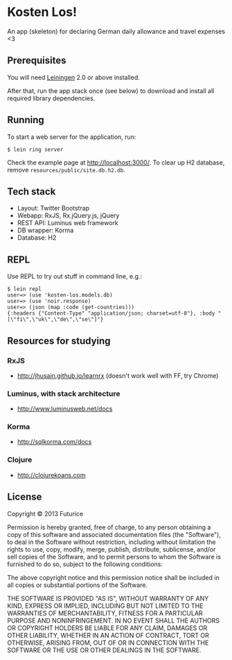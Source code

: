 # Kosten Los!

An app (skeleton) for declaring German daily allowance and travel expenses <3

## Prerequisites

You will need [Leiningen][1] 2.0 or above installed.

[1]: https://github.com/technomancy/leiningen

After that, run the app stack once (see below) to download and install all required library dependencies.

## Running

To start a web server for the application, run:

    $ lein ring server

Check the example page at [http://localhost:3000/](http://localhost:3000/).
To clear up H2 database, remove `resources/public/site.db.h2.db`.

## Tech stack

* Layout: Twitter Bootstrap
* Webapp: RxJS, Rx.jQuery.js, jQuery
* REST API: Luminus web framework
* DB wrapper: Korma
* Database: H2

## REPL

Use REPL to try out stuff in command line, e.g.:

    $ lein repl
    user=> (use 'kosten-los.models.db)
    user=> (use 'noir.response)
    user=> (json (map :code (get-countries)))
    {:headers {"Content-Type" "application/json; charset=utf-8"}, :body "[\"fi\",\"uk\",\"de\",\"se\"]"}

## Resources for studying

### RxJS

* http://jhusain.github.io/learnrx (doesn't work well with FF, try Chrome)

### Luminus, with stack architecture

* http://www.luminusweb.net/docs

### Korma

* http://sqlkorma.com/docs

### Clojure

* http://clojurekoans.com

## License

Copyright © 2013 Futurice

Permission is hereby granted, free of charge, to any person obtaining a copy of this software and associated documentation files (the "Software"), to deal in the Software without restriction, including without limitation the rights to use, copy, modify, merge, publish, distribute, sublicense, and/or sell copies of the Software, and to permit persons to whom the Software is furnished to do so, subject to the following conditions:

The above copyright notice and this permission notice shall be included in all copies or substantial portions of the Software.

THE SOFTWARE IS PROVIDED "AS IS", WITHOUT WARRANTY OF ANY KIND, EXPRESS OR IMPLIED, INCLUDING BUT NOT LIMITED TO THE WARRANTIES OF MERCHANTABILITY, FITNESS FOR A PARTICULAR PURPOSE AND NONINFRINGEMENT. IN NO EVENT SHALL THE AUTHORS OR COPYRIGHT HOLDERS BE LIABLE FOR ANY CLAIM, DAMAGES OR OTHER LIABILITY, WHETHER IN AN ACTION OF CONTRACT, TORT OR OTHERWISE, ARISING FROM, OUT OF OR IN CONNECTION WITH THE SOFTWARE OR THE USE OR OTHER DEALINGS IN THE SOFTWARE.
